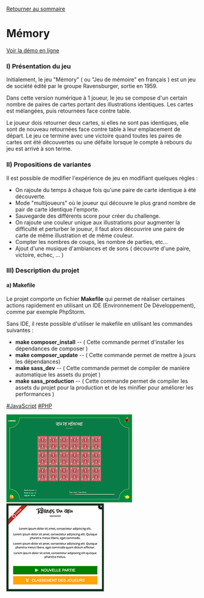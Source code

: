 [Retourner au sommaire](https://github.com/wmalbos/wmalbos/blob/main/README.md)

# Mémory

[Voir la démo en ligne](https://games.wmalbos.fr/memory)

### I) Présentation du jeu

Initialement, le jeu "Mémory" ( ou "Jeu de mémoire" en français ) est un jeu de société édité par le groupe Ravensburger, sortie en 1959.

Dans cette version numérique à 1 joueur, le jeu se compose d'un certain nombre de paires de cartes portant des illustrations identiques. Les cartes est mélangées, puis retournées face contre table.

Le joueur dois retourner deux cartes, si elles ne sont pas identiques, elle sont de nouveau retournées face contre table à leur emplacement de départ. Le jeu ce termine avec une victoire quand toutes les paires de cartes ont été découvertes ou une défaite lorsque le compte à rebours du jeu est arrivé à son terme. 

### II) Propositions de variantes 

Il est possible de modifier l'expérience de jeu en modifiant quelques règles : 

- On rajoute du temps à chaque fois qu'une paire de carte identique à été découverte.
- Mode "multijoueurs" où le joueur qui découvre le plus grand nombre de pair de carte identique l'emporte.
- Sauvegarde des différents score pour créer du challenge.
- On rajoute une couleur unique aux illustrations pour augmenter la difficulté et perturber le joueur, il faut alors découvrire une paire de carte de même illustration et de même couleur.
- Compter les nombres de coups, les nombre de parties, etc...
- Ajout d'une musique d'ambiances et de sons ( découvrte d'une paire, victoire, echec, ... )

### III) Description du projet

#### a) Makefile

Le projet comporte un fichier **Makefile** qui permet de réaliser certaines actions rapidement en utilisant un IDE (Environnement De Développement), comme par exemple PhpStorm. 

Sans IDE, il reste possible d'utiliser le makefile en utilisant les commandes suivantes : 

- **make composer_install** -- ( Cette commande permet d'installer les dépendances de composer )
- **make composer_update** -- ( Cette commande permet de mettre à jours les dépendances)
- **make sass_dev** -- ( Cette commande permet de compiler de manière automatique les assets du projet )
- **make sass_production** -- ( Cette commande permet de compiler les assets du projet pour la production et de les minifier pour améliorer les performances )


[#JavaScript](https://fr.wikipedia.org/wiki/JavaScript) [#PHP](https://fr.wikipedia.org/wiki/PHP)

<p float="center">
<img width="330" src="./docs/screen_1.jpg">
<img width="256" src="./docs/screen_2.jpg">
</p>
